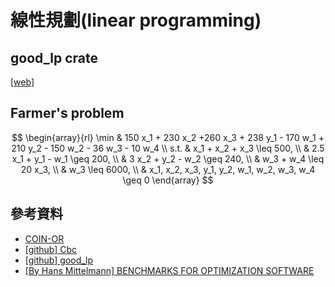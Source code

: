 # 線性規劃(linear programming)

## good\_lp crate

\[[web](https://crates.io/crates/good\_lp)]

## Farmer's problem

$$
\begin{array}{rl}
\min & 150 x_1 + 230 x_2 +260 x_3 + 238 y_1 - 170 w_1 + 210 y_2 - 150 w_2 - 36 w_3 - 10 w_4 \\
s.t. & x_1 + x_2 + x_3 \leq 500, \\
     & 2.5 x_1 + y_1 - w_1 \geq 200, \\
     & 3 x_2 + y_2 - w_2 \geq 240, \\
     & w_3 + w_4 \leq 20 x_3, \\
     & w_3 \leq 6000, \\
     & x_1, x_2, x_3, y_1, y_2, w_1, w_2, w_3, w_4 \geq 0
\end{array}
$$

## 參考資料

* [COIN-OR](https://www.coin-or.org/)
* [\[github\] Cbc](https://github.com/coin-or/Cbc)
* [\[github\] good\_lp](https://github.com/rust-or/good\_lp)
* [\[By Hans Mittelmann\] BENCHMARKS FOR OPTIMIZATION SOFTWARE](http://plato.asu.edu/bench.html)

